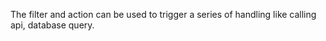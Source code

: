 The filter and action can be used to trigger a series of handling like calling api, database query.
